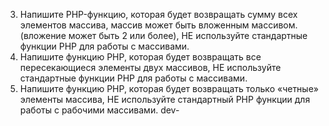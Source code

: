 3. Напишите PHP-функцию, которая будет возвращать сумму всех элементов массива, массив может быть вложенным массивом.
(вложение может быть 2 или более), НЕ используйте стандартные функции PHP для работы с массивами.
4. Напишите функцию PHP, которая будет возвращать все пересекающиеся элементы двух массивов, НЕ используйте
стандартные функции PHP для работы с массивами.
5. Напишите функцию PHP, которая будет возвращать только «четные» элементы массива, НЕ используйте стандартный PHP
функции для работы с рабочими массивами.
dev-